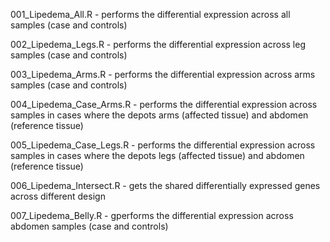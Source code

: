 001_Lipedema_All.R - performs the differential expression across all samples (case and controls)

002_Lipedema_Legs.R - performs the differential expression across leg samples (case and controls)

003_Lipedema_Arms.R - performs the differential expression across arms samples (case and controls)

004_Lipedema_Case_Arms.R - performs the differential expression across samples in cases where the depots arms (affected tissue) and abdomen (reference tissue)

005_Lipedema_Case_Legs.R - performs the differential expression across samples in cases where the depots legs (affected tissue) and abdomen (reference tissue)

006_Lipedema_Intersect.R - gets the shared differentially expressed genes across different design

007_Lipedema_Belly.R - gperforms the differential expression across abdomen samples (case and controls)

